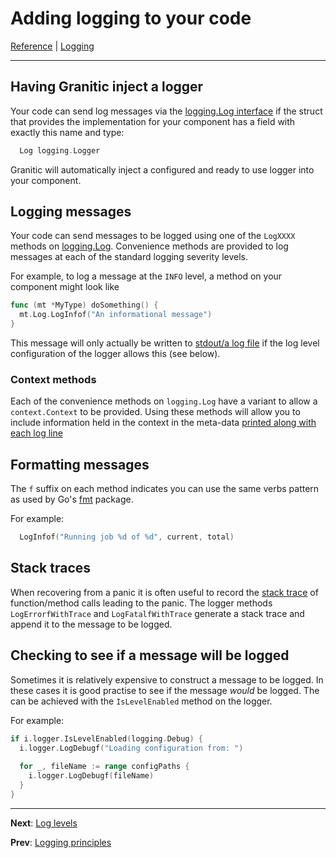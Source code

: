 # Adding logging to your code
[Reference](README.md) | [Logging](log-index.md)

---
## Having Granitic inject a logger

Your code can send log messages via the [logging.Log interface](https://godoc.org/github.com/graniticio/granitic/logging#Logger)
if the struct that provides the implementation for your component has a field with exactly this name and
type:

```go
  Log logging.Logger
```

Granitic will automatically inject a configured and ready to use logger into your component.

## Logging messages

Your code can send messages to be logged using one of the `LogXXXX` methods on 
[logging.Log](https://godoc.org/github.com/graniticio/granitic/logging#Logger). Convenience methods
are provided to log messages at each of the standard logging severity levels.

For example, to log a message at the `INFO` level, a method on your component might look like

```go
func (mt *MyType) doSomething() {
  mt.Log.LogInfof("An informational message")
}
```

This message will only actually be written to [stdout/a log file](log-runtime.md) if the log level configuration
of the logger allows this (see below).

### Context methods

Each of the convenience methods on `logging.Log` have a variant to allow a `context.Context` to be provided.
Using these methods will allow you to include information held in the context in the meta-data 
[printed along with each log line](log-format.md)

## Formatting messages

The `f` suffix on each method indicates you can use the same verbs pattern as used by Go's 
[fmt](https://golang.org/pkg/fmt/) package.

For example:

```go
  LogInfof("Running job %d of %d", current, total)
```

## Stack traces

When recovering from a panic it is often useful to record the [stack trace](https://golang.org/pkg/runtime/#Stack)
of function/method calls leading to the panic. The logger methods `LogErrorfWithTrace` and `LogFatalfWithTrace`
generate a stack trace and append it to the message to be logged.

## Checking to see if a message will be logged

Sometimes it is relatively expensive to construct a message to be logged. In these cases it is good
practise to see if the message _would_ be logged. The can be achieved with the `IsLevelEnabled` method
on the logger.

For example:

```go
if i.logger.IsLevelEnabled(logging.Debug) {
  i.logger.LogDebugf("Loading configuration from: ")
  
  for _, fileName := range configPaths {
    i.logger.LogDebugf(fileName)
  }
}
```

---
**Next**: [Log levels](log-levels.md)

**Prev**: [Logging principles](log-principles.md)